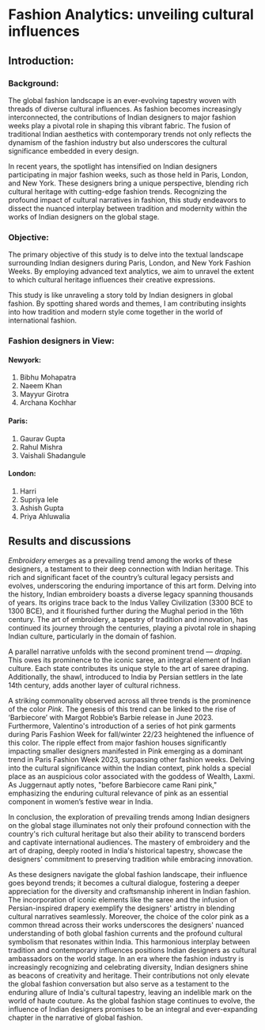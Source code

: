 # Fashion Analytics: unveiling cultural influences
## Introduction:

### Background:
The global fashion landscape is an ever-evolving tapestry woven with threads of diverse cultural influences. As fashion becomes increasingly interconnected, the contributions of Indian designers to major fashion weeks play a pivotal role in shaping this vibrant fabric. The fusion of traditional Indian aesthetics with contemporary trends not only reflects the dynamism of the fashion industry but also underscores the cultural significance embedded in every design.

In recent years, the spotlight has intensified on Indian designers participating in major fashion weeks, such as those held in Paris, London, and New York. These designers bring a unique perspective, blending rich cultural heritage with cutting-edge fashion trends. Recognizing the profound impact of cultural narratives in fashion, this study endeavors to dissect the nuanced interplay between tradition and modernity within the works of Indian designers on the global stage.

### Objective:
The primary objective of this study is to delve into the textual landscape surrounding Indian designers during Paris, London, and New York Fashion Weeks. By employing advanced text analytics, we aim to unravel the extent to which cultural heritage influences their creative expressions.

This study is like unraveling a story told by Indian designers in global fashion. By spotting shared words and themes, I am contributing insights into how tradition and modern style come together in the world of international fashion.

### Fashion designers in View:
#### Newyork:

1. Bibhu Mohapatra
2. Naeem Khan
3. Mayyur Girotra
4. Archana Kochhar

#### Paris:

1. Gaurav Gupta
2. Rahul Mishra
3. Vaishali Shadangule

#### London:

1. Harri
2. Supriya lele
3. Ashish Gupta
4. Priya Ahluwalia




## Results and discussions

*Embroidery* emerges as a prevailing trend among the works of these designers, a testament to their deep connection with Indian heritage. This rich and significant facet of the country’s cultural legacy persists and evolves, underscoring the enduring importance of this art form. Delving into the history, Indian embroidery boasts a diverse legacy spanning thousands of years. Its origins trace back to the Indus Valley Civilization (3300 BCE to 1300 BCE), and it flourished further during the Mughal period in the 16th century. The art of embroidery, a tapestry of tradition and innovation, has continued its journey through the centuries, playing a pivotal role in shaping Indian culture, particularly in the domain of fashion.

A parallel narrative unfolds with the second prominent trend — *draping*. This owes its prominence to the iconic saree, an integral element of Indian culture. Each state contributes its unique style to the art of saree draping. Additionally, the shawl, introduced to India by Persian settlers in the late 14th century, adds another layer of cultural richness.

A striking commonality observed across all three trends is the prominence of the color *Pink*. The genesis of this trend can be linked to the rise of ‘Barbiecore’ with Margot Robbie’s Barbie release in June 2023. Furthermore, Valentino's introduction of a series of hot pink garments during Paris Fashion Week for fall/winter 22/23 heightened the influence of this color. The ripple effect from major fashion houses significantly impacting smaller designers manifested in Pink emerging as a dominant trend in Paris Fashion Week 2023, surpassing other fashion weeks.
Delving into the cultural significance within the Indian context, pink holds a special place as an auspicious color associated with the goddess of Wealth, Laxmi. As Juggernaut aptly notes, "before Barbiecore came Rani pink," emphasizing the enduring cultural relevance of pink as an essential component in women’s festive wear in India.

In conclusion, the exploration of prevailing trends among Indian designers on the global stage illuminates not only their profound connection with the country's rich cultural heritage but also their ability to transcend borders and captivate international audiences. The mastery of embroidery and the art of draping, deeply rooted in India's historical tapestry, showcase the designers' commitment to preserving tradition while embracing innovation.

As these designers navigate the global fashion landscape, their influence goes beyond trends; it becomes a cultural dialogue, fostering a deeper appreciation for the diversity and craftsmanship inherent in Indian fashion. The incorporation of iconic elements like the saree and the infusion of Persian-inspired drapery exemplify the designers' artistry in blending cultural narratives seamlessly.
Moreover, the choice of the color pink as a common thread across their works underscores the designers' nuanced understanding of both global fashion currents and the profound cultural symbolism that resonates within India. This harmonious interplay between tradition and contemporary influences positions Indian designers as cultural ambassadors on the world stage.
In an era where the fashion industry is increasingly recognizing and celebrating diversity, Indian designers shine as beacons of creativity and heritage. Their contributions not only elevate the global fashion conversation but also serve as a testament to the enduring allure of India's cultural tapestry, leaving an indelible mark on the world of haute couture. As the global fashion stage continues to evolve, the influence of Indian designers promises to be an integral and ever-expanding chapter in the narrative of global fashion.
